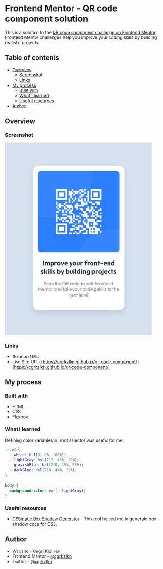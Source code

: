 # Frontend Mentor - QR code component solution

This is a solution to the [QR code component challenge on Frontend Mentor](https://www.frontendmentor.io/challenges/qr-code-component-iux_sIO_H). Frontend Mentor challenges help you improve your coding skills by building realistic projects.

## Table of contents

- [Overview](#overview)
  - [Screenshot](#screenshot)
  - [Links](#links)
- [My process](#my-process)
  - [Built with](#built-with)
  - [What I learned](#what-i-learned)
  - [Useful resources](#useful-resources)
- [Author](#author)

## Overview

### Screenshot

![](./images/screenshot.jpg)

### Links

- Solution URL: []()
- Live Site URL: [https://cgrkzlkn.github.io/qr-code-component/](https://cgrkzlkn.github.io/qr-code-component/)

## My process

### Built with

- HTML
- CSS
- Flexbox

### What I learned

Defining color variables in :root selector was useful for me:

```css
:root {
  --white: hsl(0, 0%, 100%);
  --lightGray: hsl(212, 45%, 89%);
  --grayishBlue: hsl(220, 15%, 55%);
  --darkBlue: hsl(218, 44%, 22%);
}

body {
  background-color: var(--lightGray);
}
```

### Useful resources

- [CSSmatic Box Shadow Generator](https://www.cssmatic.com/box-shadow) - This tool helped me to generate box-shadow code for CSS.

## Author

- Website - [Cagri Kizilkan](https://cagrikizilkan.com)
- Frontend Mentor - [@cgrkzlkn](https://www.frontendmentor.io/profile/cgrkzlkn)
- Twitter - [@cgrkzlkn](https://www.twitter.com/cgrkzlkn)
